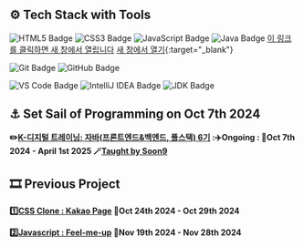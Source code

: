 
## ⚙️ Tech Stack with Tools
![HTML5 Badge](https://img.shields.io/badge/HTML5-E34F26?logo=html5&logoColor=white)
![CSS3 Badge](https://img.shields.io/badge/CSS3-1572B6?logo=css3&logoColor=white)
![JavaScript Badge](https://img.shields.io/badge/JavaScript_ES11(2020)-F7DF1E?logo=javascript&logoColor=black&labelColor=F7DF1E)
![Java Badge](https://img.shields.io/badge/Java-007396?logo=openjdk&logoColor=white&labelColor=007396)
<a href="https://example.com" target="_blank">이 링크를 클릭하면 새 창에서 열립니다</a>
[새 창에서 열기](https://example.com){:target="_blank"}
<script>
  document.querySelectorAll('a').forEach(link => {
    if (link.href) {
      link.target = '_blank';
    }
  });
</script>



![Git Badge](https://img.shields.io/badge/Git_2.47.0.windows.1-F05032?logo=git&logoColor=white)
![GitHub Badge](https://img.shields.io/badge/GitHub-181717?logo=github&logoColor=white)



![VS Code Badge](https://img.shields.io/badge/Visual%20Studio%20Code_1.95.3-007ACC?logo=visual-studio-code&logoColor=white)
![IntelliJ IDEA Badge](https://img.shields.io/badge/IntelliJ_IDEA_2024.2.2(Community_Edition)-000000?logo=intellijidea&logoColor=white&labelColor=000000)
![JDK Badge](https://img.shields.io/badge/-JDK_23-007396?logo=java&logoColor=white&labelColor=007396)

## ⚓ Set Sail of Programming on Oct 7th 2024
**✏️[K-디지털 트레이닝: 자바(프론트엔드&백엔드, 풀스택) 6기](https://www.choongang.co.kr/html/sub03_07_n.php?#kangnam) :✈️Ongoing : 📅Oct 7th 2024 - April 1st 2025 🪄[Taught by Soon9](https://github.com/soongu)**

## 🎞️ Previous Project
**[1️⃣CSS Clone : Kakao Page](https://github.com/ThoI-i/1st-PJ-CSS-Clone) 📅Oct 24th 2024 - Oct 29th 2024**

**[2️⃣Javascript : Feel-me-up](https://github.com/2nd-PJ-Javascript/Fill-me-Up) 📅Nov 19th 2024 - Nov 28th 2024**
